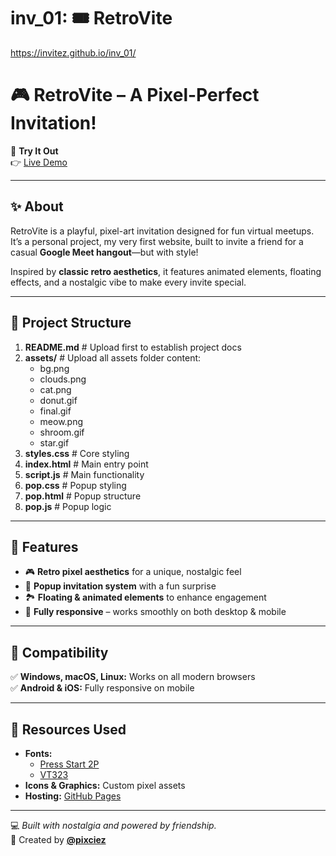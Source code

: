 # inv_01: 🎟️ RetroVite
https://invitez.github.io/inv_01/
# 🎮 RetroVite – A Pixel-Perfect Invitation!  

🚀 **Try It Out**  
👉 [Live Demo](https://invitez.github.io/inv_01/)  

---  

## ✨ About  

RetroVite is a playful, pixel-art invitation designed for fun virtual meetups.  
It’s a personal project, my very first website, built to invite a friend for a casual **Google Meet hangout**—but with style!  

Inspired by **classic retro aesthetics**, it features animated elements, floating effects, and a nostalgic vibe to make every invite special.  

---

## 📂 Project Structure  

1. **README.md**              # Upload first to establish project docs  
2. **assets/**                # Upload all assets folder content:  
   - bg.png  
   - clouds.png  
   - cat.png  
   - donut.gif  
   - final.gif  
   - meow.png  
   - shroom.gif  
   - star.gif  
3. **styles.css**             # Core styling  
4. **index.html**             # Main entry point  
5. **script.js**              # Main functionality  
6. **pop.css**                # Popup styling  
7. **pop.html**               # Popup structure  
8. **pop.js**                 # Popup logic  

---  

## 🎨 Features  

- 🎮 **Retro pixel aesthetics** for a unique, nostalgic feel  
- 🎁 **Popup invitation system** with a fun surprise  
- 🏞️ **Floating & animated elements** to enhance engagement  
- 📱 **Fully responsive** – works smoothly on both desktop & mobile  

---

## 📲 Compatibility  

✅ **Windows, macOS, Linux:** Works on all modern browsers  
✅ **Android & iOS:** Fully responsive on mobile  

---  

## 🔗 Resources Used  

- **Fonts:**  
  - [Press Start 2P](https://fonts.google.com/specimen/Press+Start+2P)  
  - [VT323](https://fonts.google.com/specimen/VT323)  
- **Icons & Graphics:** Custom pixel assets  
- **Hosting:** [GitHub Pages](https://invitez.github.io/inv_01/)  

---  

💻 *Built with nostalgia and powered by friendship.*  
👾 Created by **[@pixciez](https://github.com/pixciez)**  
